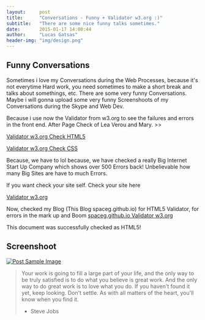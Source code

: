 ```yaml
---
layout:     post
title:      "Conversations - Funny + Validator w3.org :)"
subtitle:   "There are some nice funny talks sometimes."
date:       2015-01-17 14:00:44
author:     "Lucas Gatsas"
header-img: "img/design.png"
---
```

<h2 class="section-heading">Funny Conversations</h2>

Sometimes i love my Conversations during the Web Processes, because it's not everytime Hard work, you need sometimes to make a short break and talks about somethings, etc. There are some very funny Conversations. Maybe i will gonna upload some very funny Screenshoots of my Conversations during the Skype and Web Dev. 

Because i use now the Validator from w3.org to see the failures and errors in the front end. After Page Check of Lea Verou and Mary. >> 


[Validator w3.org Check HTML5](http://validator.w3.org/check?uri=http%3A%2F%2Fleaverou.github.io%2Fcontrast-ratio&charset=%28detect+automatically%29&doctype=Inline&group=0)

[Validator w3.org Check CSS](http://jigsaw.w3.org/css-validator/validator?uri=http%3A%2F%2Fleaverou.github.io%2Fcontrast-ratio%2F%23white-on-%2523101015&profile=css3&usermedium=all&warning=1&vextwarning=&lang=de)

Because, we have to lol because, we have checked a really Big Internet Start Up Company which shows over 500 Errors back! Unbelievable how many Big Sites are have to much Errors. 

If you want check your site self. Check your site here 

[Validator w3.org](http://validator.w3.org)

Now, checked my Blog (This Blog spaceg.github.io) for HTML5 Validator,  for errors in the mark up and Boom [spaceg.github.io Validator w3.org](http://validator.w3.org/check?uri=https%3A%2F%2Fspaceg.github.io%2F&charset=%28detect+automatically%29&doctype=Inline&group=0&user-agent=W3C_Validator%2F1.3+http%3A%2F%2Fvalidator.w3.org%2Fservices)


This document was successfully checked as HTML5!

<!--

<a href="#">
    <img src="{{ site.baseurl }}/img/static.squarespace.jpg" alt="Post Sample Image">
</a>
-->


<!--
<a href="#">
    <img src="{{ site.baseurl }}/img/gitlist.io.png" alt="Post Sample Image">
</a> -->

<h2 class="section-heading">Screenshoot</h2>


<a href="#">
    <img src="{{ site.baseurl }}/img/design.png" alt="Post Sample Image">
</a> 







<blockquote>Your work is going to fill a large part of your life, and the only way to be truly satisfied is to do what you believe is great work. And the only way to do great work is to love what you do. If you haven't found it yet, keep looking. Don't settle. As with all matters of the heart, you'll know when you find it.

- Steve Jobs

</blockquote>


<!-- 
<a href="#">
    <img src="{{ site.baseurl }}/img/jekyllthemewhite.png" alt="Post Sample Image">
</a> 



 -->




